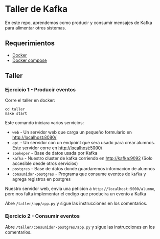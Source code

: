 # Taller de Kafka

En este repo, aprendemos como producir y consumir mensajes de Kafka para alimentar otros sistemas.

## Requerimientos

- [Docker](https://docs.docker.com/get-docker/)
- [Docker compose](https://docs.docker.com/compose/)

## Taller

### Ejercicio 1 - Producir eventos

Corre el taller en docker:

```
cd taller
make start
```

Este comando iniciara varios servicios:

- `web` - Un servidor web que carga un pequeño formulario en [http://localhost:8080/](http://localhost:8080/)
- `api` - Un servidor con un endpoint que sera usado para crear alumnos. Este servidor corre en [http://localhost:5000/](http://localhost:5000/)
- `zookeper` - Base de datos usada por Kafka
- `kafka` - Nuestro cluster de kafka corriendo en [http://kafka:9092](http://kafka:9092) (Solo accesible desde otros servicios)
- `postgres` - Base de datos donde guardaremos informacion de alumnos
- `consumidor-postgres` - Programa que consume eventos de `kafka` y agrega registros en postgres

Nuestro servidor web, envia una peticion a `http://localhost:5000/alumno`, pero nos falta implementar el codigo que producira un evento a Kafka

Abre `/taller/app/app.py` y sigue las instrucciones en los comentarios.

### Ejercicio 2 - Consumir eventos

Abre `/taller/consumidor-postgres/app.py` y sigue las instrucciones en los comentarios.
